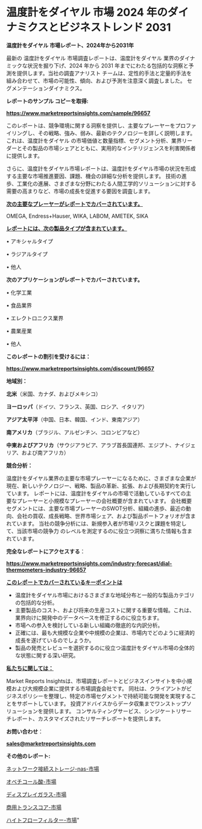 # 温度計をダイヤル 市場 2024 年のダイナミクスとビジネストレンド 2031

<strong>温度計をダイヤル 市場レポート、2024年から2031年</strong>

最新の 温度計をダイヤル 市場調査レポートは、温度計をダイヤル 業界のダイナミックな状況を掘り下げ、2024 年から 2031 年までにわたる包括的な洞察と予測を提供します。当社の調査アナリスト チームは、定性的手法と定量的手法を組み合わせて、市場の可能性、傾向、および予測を注意深く調査しました。 セグメンテーションダイナミクス。



<strong>レポートのサンプル コピーを取得:</strong> <a href=https://www.marketreportsinsights.com/sample/96657>

<strong><u>https://www.marketreportsinsights.com/sample/96657</u></strong></a>

このレポートは、競争環境に関する洞察を提供し、主要なプレーヤーをプロファイリングし、その戦略、強み、弱み、最新のテクノロジーを詳しく説明します。 これは、温度計をダイヤル の市場価値と数量指標、セグメント分析、業界リーダーとその製品の市場シェアとともに、実用的なインテリジェンスを利害関係者に提供します。

さらに、温度計をダイヤル市場レポートは、温度計をダイヤル市場の状況を形成する主要な市場推進要因、課題、機会の詳細な分析を提供します。 技術の進歩、工業化の進展、さまざまな分野にわたる人間工学的ソリューションに対する需要の高まりなど、市場の成長を促進する要因を調査します。



<strong><u>次の主要なプレーヤーがレポートでカバーされています。</u></strong>

OMEGA, Endress+Hauser, WIKA, LABOM, AMETEK, SIKA



<strong><u><b>レポートには、次の製品タイプが含まれています。</b></u></strong>

• アキシャルタイプ

• ラジアルタイプ

• 他人



<strong><b>次のアプリケーションがレポートでカバーされています。</b></strong>

• 化学工業

• 食品業界

• エレクトロニクス業界

• 農業産業

• 他人



<strong><b>このレポートの割引を受けるには：</b></strong><a href=https://www.marketreportsinsights.com/discount/96657>

<strong><u>https://www.marketreportsinsights.com/discount/96657</u></strong></a>



<strong>地域別：</strong>



<strong>北米</strong>（米国、カナダ、およびメキシコ）



<strong>ヨーロッパ</strong>（ドイツ、フランス、英国、ロシア、イタリア）



<strong>アジア太平洋</strong>（中国、日本、韓国、インド、東南アジア）



<strong>南アメリカ</strong>（ブラジル、アルゼンチン、コロンビアなど）



<strong>中東およびアフリカ</strong>（サウジアラビア、アラブ首長国連邦、エジプト、ナイジェリア、および南アフリカ）



<strong>競合分析：</strong>

温度計をダイヤル業界の主要な市場プレーヤーになるために、さまざまな企業が現在、新しいテクノロジー、戦略、製品の革新、拡張、および長期契約を実行しています。 レポートには、温度計をダイヤルの市場で活動しているすべての主要なプレーヤーと小規模なプレーヤーの会社概要が含まれています。 会社概要セグメントには、主要な市場プレーヤーのSWOT分析、組織の進歩、最近の動向、会社の買収、成長戦略、世界市場シェア、および製品ポートフォリオが含まれています。 当社の競争分析には、新規参入者が市場リスクと課題を特定して、当該市場の競争力 のレベルを測定するのに役立つ洞察に満ちた情報も含まれています。



<strong>完全なレポートにアクセスする</strong>：

<a href=https://www.marketreportsinsights.com/industry-forecast/dial-thermometers-industry-96657>

<strong><u>https://www.marketreportsinsights.com/industry-forecast/dial-thermometers-industry-96657</u></strong></a>



<strong><u><b>このレポートでカバーされているキーポイントは</b></u></strong>
<ul>
  <li>温度計をダイヤル市場におけるさまざまな地域分布と一般的な製品カテゴリの包括的な分析。</li>
  <li>主要製品のコスト、および将来の生産コストに関する重要な情報。これは、業界向けに開発中のデータベースを修正するのに役立ちます。</li>
  <li>市場への参入を検討している新しい組織の徹底的な内訳分析。</li>
  <li>正確には、最も大規模な企業や中規模の企業は、市場内でどのように経済的成長を遂げているのでしょうか。</li>
  <li>製品の発売とレビューを選択するのに役立つ温度計をダイヤル市場の全体的な状態に関する深い研究。</li>
</ul>


<strong><u><b>私たちに関しては：</b></u></strong>

Market Reports Insightsは、市場調査レポートとビジネスインサイトを中小規模および大規模企業に提供する市場調査会社です。 同社は、クライアントがビジネスポリシーを整理し、特定の市場セグメントで持続可能な開発を実現することをサポートしています。 投資アドバイスからデータ収集までワンストップソリューションを提供します。 コンサルティングサービス、シンジケートリサーチレポート、カスタマイズされたリサーチレポートを提供します。



<strong><b>お問い合わせ</b></strong>：

<a href=mailto:sales@marketreportsinsights.com>

<strong><u>sales@marketreportsinsights.com</u></strong></a>



<strong>その他のレポート:</strong>

<a href=https://www.linkedin.com/pulse/ネットワーク接続ストレージ-nas-市場-2023-収益と成長ドライバー-2030-szvuf/>ネットワーク接続ストレージ-nas-市場</a>

<a href=https://www.linkedin.com/pulse/オベチコール酸-市場-2023-総合分析と事業成長戦略-2030-pr-news-hub-dqw4f/>オベチコール酸-市場</a>

<a href=https://www.linkedin.com/pulse/ディスプレイガラス-市場-2030-年までの需要に焦点を当てた-2023-年調査レポート-pr-news-hub-sherf/>ディスプレイガラス-市場</a>

<a href=https://www.linkedin.com/pulse/商用トランスコア-市場-2023-総合分析と事業成長戦略-2030-analytics-achievers-24-analysis-lg5sf/>商用トランスコア-市場</a>

<a href=https://www.linkedin.com/pulse/ハイトフローフィルター-市場-2023-swot-分析と最新イノベーション-2030-pr-news-hub-g0kof/>ハイトフローフィルター-市場</a>"
